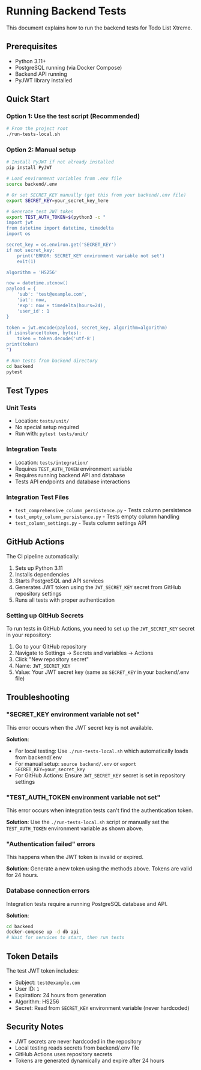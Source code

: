 # Running Backend Tests

This document explains how to run the backend tests for Todo List Xtreme.

## Prerequisites

- Python 3.11+
- PostgreSQL running (via Docker Compose)
- Backend API running
- PyJWT library installed

## Quick Start

### Option 1: Use the test script (Recommended)
```bash
# From the project root
./run-tests-local.sh
```

### Option 2: Manual setup
```bash
# Install PyJWT if not already installed
pip install PyJWT

# Load environment variables from .env file
source backend/.env

# Or set SECRET_KEY manually (get this from your backend/.env file)
export SECRET_KEY=your_secret_key_here

# Generate test JWT token
export TEST_AUTH_TOKEN=$(python3 -c "
import jwt
from datetime import datetime, timedelta
import os

secret_key = os.environ.get('SECRET_KEY')
if not secret_key:
    print('ERROR: SECRET_KEY environment variable not set')
    exit(1)

algorithm = 'HS256'

now = datetime.utcnow()
payload = {
    'sub': 'test@example.com',
    'iat': now,
    'exp': now + timedelta(hours=24),
    'user_id': 1
}

token = jwt.encode(payload, secret_key, algorithm=algorithm)
if isinstance(token, bytes):
    token = token.decode('utf-8')
print(token)
")

# Run tests from backend directory
cd backend
pytest
```

## Test Types

### Unit Tests
- Location: `tests/unit/`
- No special setup required
- Run with: `pytest tests/unit/`

### Integration Tests
- Location: `tests/integration/`
- Requires `TEST_AUTH_TOKEN` environment variable
- Requires running backend API and database
- Tests API endpoints and database interactions

### Integration Test Files
- `test_comprehensive_column_persistence.py` - Tests column persistence
- `test_empty_column_persistence.py` - Tests empty column handling
- `test_column_settings.py` - Tests column settings API

## GitHub Actions

The CI pipeline automatically:
1. Sets up Python 3.11
2. Installs dependencies
3. Starts PostgreSQL and API services
4. Generates JWT token using the `JWT_SECRET_KEY` secret from GitHub repository settings
5. Runs all tests with proper authentication

### Setting up GitHub Secrets

To run tests in GitHub Actions, you need to set up the `JWT_SECRET_KEY` secret in your repository:

1. Go to your GitHub repository
2. Navigate to Settings → Secrets and variables → Actions
3. Click "New repository secret"
4. Name: `JWT_SECRET_KEY`
5. Value: Your JWT secret key (same as `SECRET_KEY` in your backend/.env file)

## Troubleshooting

### "SECRET_KEY environment variable not set"
This error occurs when the JWT secret key is not available.

**Solution**: 
- For local testing: Use `./run-tests-local.sh` which automatically loads from backend/.env
- For manual setup: `source backend/.env` or `export SECRET_KEY=your_secret_key`
- For GitHub Actions: Ensure `JWT_SECRET_KEY` secret is set in repository settings

### "TEST_AUTH_TOKEN environment variable not set"
This error occurs when integration tests can't find the authentication token.

**Solution**: Use the `./run-tests-local.sh` script or manually set the `TEST_AUTH_TOKEN` environment variable as shown above.

### "Authentication failed" errors
This happens when the JWT token is invalid or expired.

**Solution**: Generate a new token using the methods above. Tokens are valid for 24 hours.

### Database connection errors
Integration tests require a running PostgreSQL database and API.

**Solution**: 
```bash
cd backend
docker-compose up -d db api
# Wait for services to start, then run tests
```

## Token Details

The test JWT token includes:
- Subject: `test@example.com`
- User ID: `1`
- Expiration: 24 hours from generation
- Algorithm: HS256
- Secret: Read from `SECRET_KEY` environment variable (never hardcoded)

## Security Notes

- JWT secrets are never hardcoded in the repository
- Local testing reads secrets from backend/.env file
- GitHub Actions uses repository secrets
- Tokens are generated dynamically and expire after 24 hours
